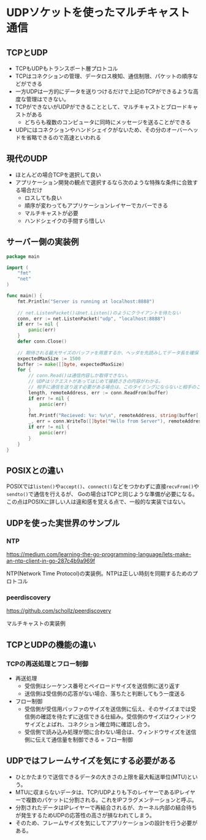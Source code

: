 # UDPソケットを使ったマルチキャスト通信
## TCPとUDP
- TCPもUDPもトランスポート層プロトコル
- TCPはコネクションの管理、データロス検知、通信制限、パケットの順序などができる
- 一方UDPは一方的にデータを送りつけるだけで上記のTCPができるような高度な管理はできない。
- TCPができないがUDPができることとして、マルチキャストとブロードキャストがある
  - どちらも複数のコンピュータに同時にメッセージを送ることができる
- UDPにはコネクションやハンドシェイクがないため、その分のオーバーヘッドを省略できるので高速といわれる

## 現代のUDP
- ほとんどの場合TCPを選択して良い
- アプリケーション開発の観点で選択するなら次のような特殊な条件に合致する場合だけ
  - ロスしても良い
  - 順序が変わってもアプリケーションレイヤーでカバーできる
  - マルチキャストが必要
  - ハンドシェイクの手間すら惜しい

## サーバー側の実装例
```go
package main

import (
	"fmt"
	"net"
)

func main() {
	fmt.Println("Server is running at localhost:8888")
	
	// net.ListenPacket()はnet.Listen()のようにクライアントを待たない
	conn, err := net.ListenPacket("udp", "localhost:8888")
	if err != nil {
		panic(err)
    }
    defer conn.Close()
	
	// 期待される最大サイズのバッファを用意するか、ヘッダを先読みしてデータ長を確保するといった実装になる
	expectedMaxSize := 1500
	buffer := make([]byte, expectedMaxSize)
	for {
		// conn.Read()は通信内容しか取得できない。
		// UDPはリクエストがあってはじめて接続さきの内容がわかる。
		// 相手に通信を送り返す必要がある場合は、このタイミングにならないと相手のことがわからない
		length, remoteAddress, err := conn.ReadFrom(buffer)
		if err != nil {
			panic(err)
		}
		fmt.Printf("Recieved: %v: %v\n", remoteAddress, string(buffer[:length]))
		_, err = conn.WriteTo([]byte("Hello from Server"), remoteAddress)
		if err != nil {
			panic(err)
		}
    }
}
```

## POSIXとの違い
POSIXでは`listen()`や`accept()`、`connect()`などをつかわずに直接`recvFrom()`や`sendto()`で通信を行えるが、
Goの場合はTCPと同じような準備が必要になる。この点はPOSIXに詳しい人は違和感を覚える点で、一般的な実装ではない。

## UDPを使った実世界のサンプル

### NTP
https://medium.com/learning-the-go-programming-language/lets-make-an-ntp-client-in-go-287c4b9a969f

NTP(Network Time Protocol)の実装例。NTPは正しい時刻を同期するためのプロトコル

### peerdiscovery
https://github.com/schollz/peerdiscovery

マルチキャストの実装例

## TCPとUDPの機能の違い

### TCPの再送処理とフロー制御

- 再送処理
  - 受信側はシーケンス番号とペイロードサイズを送信側に送り返す
  - 送信側は受信側の応答がない場合、落ちたと判断してもう一度送る
- フロー制御
  - 受信側が受信用バッファのサイズを送信側に伝え、そのサイズまでは受信側の確認を待たずに送信できる仕組み。受信側のサイズはウィンドウサイズとよばれ、コネクション確立時に確認し合う。
  - 受信側で読み込み処理が間に合わない場合は、ウィンドウサイズを送信側に伝えて通信量を制御できる = フロー制御

## UDPではフレームサイズを気にする必要がある
- ひとかたまりで送信できるデータの大きさの上限を最大転送単位(MTU)という。
- MTUに収まらないデータは、TCP/UDPよりも下のレイヤーであるIPレイヤーで複数のパケットに分割される。これをIPフラグメンテーションと呼ぶ。
- 分割されたデータはIPレイヤーで再結合されるが、カーネル内部の結合待ちが発生するためUDPの応答性の高さが損なわれてしまう。
- そのため、フレームサイズを気にしてアプリケーションの設計を行う必要がある。
